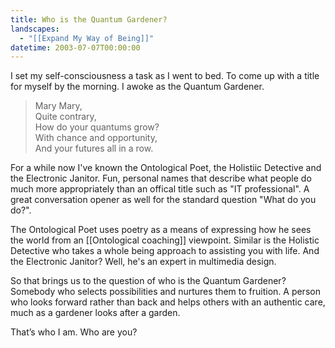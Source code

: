 ```yaml
---
title: Who is the Quantum Gardener?
landscapes:
  - "[[Expand My Way of Being]]"
datetime: 2003-07-07T00:00:00
---
```

I set my self-consciousness a task as I went to bed. To come up with a title for myself by the morning. I awoke as the Quantum Gardener.

> Mary Mary, <br/>
> Quite contrary,<br/>
> How do your quantums grow?<br/>
> With chance and opportunity,<br/>
> And your futures all in a row.

For a while now I've known the Ontological Poet, the Holistiic Detective and the Electronic Janitor. Fun, personal names that describe what people do much more appropriately than an offical title such as "IT professional". A great conversation opener as well for the standard question "What do you do?".

The Ontological Poet uses poetry as a means of expressing how he sees the world from an [[Ontological coaching]] viewpoint. Similar is the Holistic Detective who takes a whole being approach to assisting you with life. And the Electronic Janitor? Well, he's an expert in multimedia design.

So that brings us to the question of who is the Quantum Gardener? Somebody who selects possibilities and nurtures them to fruition. A person who looks forward rather than back and helps others with an authentic care, much as a gardener looks after a garden.

That’s who I am. Who are you?
